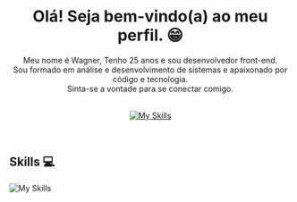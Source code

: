<h1 align="center"> Olá! Seja bem-vindo(a) ao meu perfil. 😁 </h1>


<div align="center">
Meu nome é Wagner, Tenho 25 anos e sou desenvolvedor front-end. <br>
Sou formado em análise e desenvolvimento de sistemas e apaixonado por código e tecnologia.
<br>
Sinta-se a vontade para se conectar comigo.
<br><br>
 
[![My Skills](https://skillicons.dev/icons?i=linkedin)](https://www.linkedin.com/in/wagner-vitor-novais)
  
</br>
</div>

<h2> Skills 💻</h2>

![My Skills](https://skillicons.dev/icons?i=js,html,css,react,git,github,vscode)


